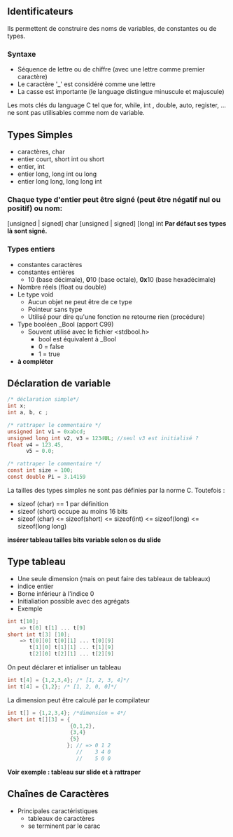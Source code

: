 



## Identificateurs
Ils permettent de construire des noms de variables, de constantes ou de types.

### Syntaxe
- Séquence de lettre ou de chiffre (avec une lettre comme premier caractère)
- Le caractère '\_' est considéré comme une lettre
- La casse est importante (le language distingue minuscule et majuscule)

Les mots clés du language C tel que for, while, int , double, auto, register, ... ne sont pas utilisables comme nom de variable.

## Types Simples
- caractères, char
- entier court, short int ou short
- entier, int
- entier long, long int ou long
- entier long long, long long int

### Chaque type d'entier peut être signé (peut être négatif nul ou positif) ou nom:
\[unsigned | signed] char
\[unsigned | signed] \[long] int
**Par défaut ses types là sont signé.**

### Types entiers
- constantes caractères
- constantes entières
	- 10 (base décimale), **0**10 (base octale), **0x**10 (base hexadécimale)
- Nombre réels (float ou double)
- Le type void
	- Aucun objet ne peut être de ce type
	- Pointeur sans type
	- Utilisé pour dire qu'une fonction ne retourne rien (procédure)
- Type booléen \_Bool (apport C99)
	- Souvent utilisé avec le fichier <stdbool.h>
		- bool est équivalent à \_Bool
		- 0 = false
		- 1 = true
- **à compléter**

## Déclaration de variable
```C
/* déclaration simple*/
int x;
int a, b, c ;

/* rattraper le commentaire */
unsigned int v1 = 0xabcd;
unsigned long int v2, v3 = 1234UL; //seul v3 est initialisé ?
float v4 = 123.45,
      v5 = 0.0;

/* rattraper le commentaire */
const int size = 100;
const double Pi = 3.14159
```

La tailles des types simples ne sont pas définies par la norme C. Toutefois :
- sizeof (char) == 1 par définition
- sizeof (short) occupe au moins 16 bits
- sizeof (char) <= sizeof(short) <= sizeof(int) <= sizeof(long) <= sizeof(long long)

**insérer tableau tailles bits variable selon os du slide**

## Type tableau
- Une seule dimension (mais on peut faire des tableaux de tableaux)
- indice entier
- Borne inférieur à l'indice 0
- Initialiation possible avec des agrégats
- Exemple
```C
int t[10];
	=> t[0] t[1] ... t[9]
short int t[3] [10];
	=> t[0][0] t[0][1] ... t[0][9]
	   t[1][0] t[1][1] ... t[1][9]
	   t[2][0] t[2][1] ... t[2][9]
```

On peut déclarer et intialiser un tableau
```C
int t[4] = {1,2,3,4}; /* [1, 2, 3, 4]*/
int t[4] = {1,2}; /* [1, 2, 0, 0]*/
```
La dimension peut être calculé par le compilateur
```C
int t[] = {1,2,3,4}; /*dimension = 4*/
short int t[][3] = {
					{0,1,2},
					{3,4}
					{5}
				   }; // => 0 1 2
					  //    3 4 0
					  //    5 0 0
```

**Voir exemple : tableau sur slide et à rattraper**

## Chaînes de Caractères
- Principales caractéristiques
	- tableaux de caractères
	- se terminent par le carac